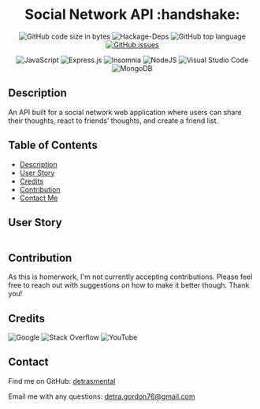 <h1 align="center">Social Network API :handshake:</h1>

<div align="center">
  
![GitHub code size in bytes](https://img.shields.io/github/languages/code-size/detrasmental/NoSQL-Challenge-Social-Network-API)
![Hackage-Deps](https://img.shields.io/hackage-deps/v/express)
![GitHub top language](https://img.shields.io/github/languages/top/detrasmental/NoSQL-Challenge-Social-Network-API)
[![GitHub issues](https://img.shields.io/github/issues/detrasmental/NoSQL-Challenge-Social-Network-API)](https://github.com/detrasmental/NoSQL-Challenge-Social-Network-API/issues)
  
</div>

<div align="center">
  
![JavaScript](https://img.shields.io/badge/javascript-%23323330.svg?style=for-the-badge&logo=javascript&logoColor=%23F7DF1E)
![Express.js](https://img.shields.io/badge/express.js-%23404d59.svg?style=for-the-badge&logo=express&logoColor=%2361DAFB)
![Insomnia](https://img.shields.io/badge/Insomnia-black?style=for-the-badge&logo=insomnia&logoColor=5849BE)
![NodeJS](https://img.shields.io/badge/node.js-6DA55F?style=for-the-badge&logo=node.js&logoColor=white)
![Visual Studio Code](https://img.shields.io/badge/Visual%20Studio%20Code-0078d7.svg?style=for-the-badge&logo=visual-studio-code&logoColor=white)
![MongoDB](https://img.shields.io/badge/MongoDB-%234ea94b.svg?style=for-the-badge&logo=mongodb&logoColor=white)
  
 </div>

## Description
An API built for a social network web application where users can share their thoughts, react to friends’ thoughts, and create a friend list. 

## Table of Contents
- [Description](#Description)
- [User Story](#UserStory)
- [Credits](#Credits)
- [Contribution](#Contribution)
- [Contact Me](#Contact)


## User Story
![]()

## Contribution
As this is homerwork, I'm not currently accepting contributions. Please feel free to reach out with suggestions on how to make it better though. Thank you!

## Credits
![Google](https://img.shields.io/badge/google-4285F4?style=for-the-badge&logo=google&logoColor=white)
![Stack Overflow](https://img.shields.io/badge/-Stackoverflow-FE7A16?style=for-the-badge&logo=stack-overflow&logoColor=white)
![YouTube](https://img.shields.io/badge/YouTube-%23FF0000.svg?style=for-the-badge&logo=YouTube&logoColor=white)


## Contact
Find me on GitHub: [detrasmental](https://github.com/detrasmental)

Email me with any questions: detra.gordon76@gmail.com
